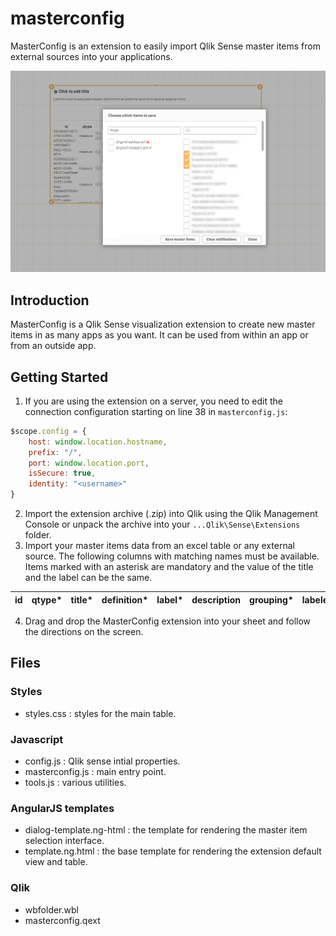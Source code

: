 # masterconfig
MasterConfig is an extension to easily import Qlik Sense master items from external sources into your applications.

![MasterConfig user interface preview](screenshot.png)

## Introduction 
MasterConfig is a Qlik Sense visualization extension to create new master items in as many apps as you want. It can be used from within an app or from an outside app.

## Getting Started
1. If you are using the extension on a server, you need to edit the connection configuration starting on line 38 in `masterconfig.js`:
```javascript
$scope.config = {
	host: window.location.hostname,
	prefix: "/",
	port: window.location.port,
	isSecure: true,
	identity: "<username>"
}
```
2. Import the extension archive (.zip) into Qlik using the Qlik Management Console or unpack the archive into your `...Qlik\Sense\Extensions` folder.
3. Import your master items data from an excel table or any external source. The following columns with matching names must be available.
Items marked with an asterisk are mandatory and the value of the title and the label can be the same.

|id|qtype*|title*|definition*|label*|description|grouping*|labelexpression|tags|color|modified|published|publishtime|
|--|------|------|-----------|------|-----------|---------|---------------|----|-----|--------|---------|-----------|

4. Drag and drop the MasterConfig extension into your sheet and follow the directions on the screen.

## Files
### Styles
- styles.css : styles for the main table.

### Javascript
- config.js : Qlik sense intial properties.
- masterconfig.js : main entry point.
- tools.js : various utilities.

### AngularJS templates
- dialog-template.ng-html : the template for rendering the master item selection interface.
- template.ng.html : the base template for rendering the extension default view and table.

### Qlik
- wbfolder.wbl
- masterconfig.qext
